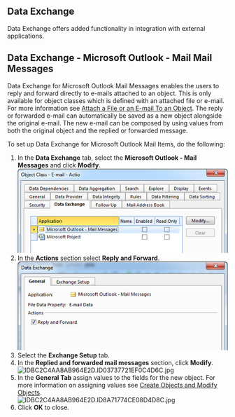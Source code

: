 ## Data Exchange

Data Exchange offers added functionality in integration with external applications.


## Data Exchange - Microsoft Outlook - Mail Mail Messages

Data Exchange for Microsoft Outlook Mail Messages enables the users to reply and forward directly to e-mails attached to an object. This is only available for object classes which is defined with an attached file or e-mail. For more information see [Attach a File or an E-mail To an Object](../../../how-to/attach-a-file-or-an-email-to-an-object.md "Attach a File or an E-mail To an Object"). The reply or forwarded e-mail can automatically be saved as a new object alongside the original e-mail. The new e-mail can be composed by using values from both the original object and the replied or forwarded message.

To set up Data Exchange for Microsoft Outlook Mail Items, do the following:

1.  In the **Data Exchange** tab, select the **Microsoft Outlook - Mail Messages** and click **Modify**.  
    ![IDBC2C4AA8AB964E2D.ID367C92DBB93641D1.jpg](media/IDBC2C4AA8AB964E2D.ID367C92DBB93641D1.jpg)
2.  In the **Actions** section select **Reply and Forward**.  
    ![IDBC2C4AA8AB964E2D.ID3C59FBB2A9564104.jpg](media/IDBC2C4AA8AB964E2D.ID3C59FBB2A9564104.jpg)
3.  Select the **Exchange Setup** tab.
4.  In the **Replied and forwarded mail messages** section, click **Modify**.  
    ![IDBC2C4AA8AB964E2D.ID03737721EF0C4D6C.jpg](media/IDBC2C4AA8AB964E2D.ID03737721EF0C4D6C.jpg)
5.  In the **General Tab** assign values to the fields for the new object. For more information on assigning values see [Create Objects and Modify Objects](../../logic/action-orchestration/actions/effects/create-objects-and-modify-objects.md "Create Objects and Modify Objects").  
    ![IDBC2C4AA8AB964E2D.ID8A71774CE08D4D8C.jpg](media/IDBC2C4AA8AB964E2D.ID8A71774CE08D4D8C.jpg)
6.  Click **OK** to close.

